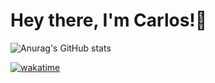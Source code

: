 # Hey there, I'm Carlos!👋

![Anurag's GitHub stats](https://github-readme-stats.vercel.app/api?username=hellowebscc&show_icons=true&theme=tokyonight)

[![wakatime](https://wakatime.com/badge/user/89cf48f6-b72f-49cf-90f1-00f6fd5df93b.svg)](https://wakatime.com/@89cf48f6-b72f-49cf-90f1-00f6fd5df93b)
